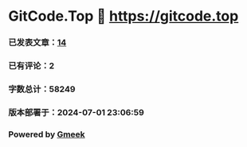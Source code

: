 # GitCode.Top :link: https://gitcode.top 
### 已发表文章：[14](https://gitcode.top/tag.html) 
### 已有评论：2 
### 字数总计：58249 
### 版本部署于：2024-07-01 23:06:59 
### Powered by [Gmeek](https://github.com/Meekdai/Gmeek)
